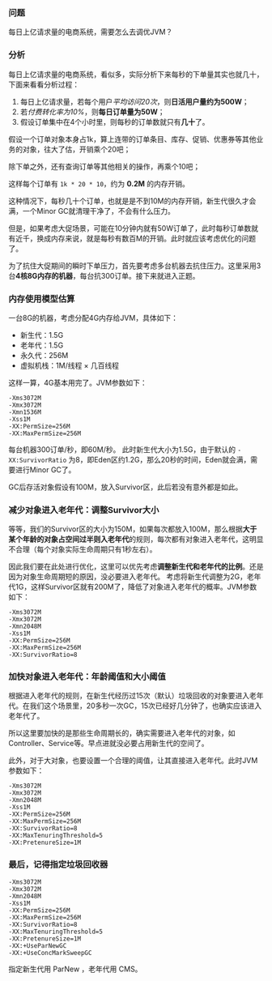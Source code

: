 ### 问题
每日上亿请求量的电商系统，需要怎么去调优JVM？

### 分析
每日上亿请求量的电商系统，看似多，实际分析下来每秒的下单量其实也就几十，下面来看看分析过程：

1. 每日上亿请求量，若每个用户*平均访问20次*，则**日活用户量约为500W**；
2. 若*付费转化率为10%*，则**每日订单量为50W**；
3. 假设订单集中在4个小时里，则每秒的订单数就只有**几十**了。

假设一个订单对象本身占1k，算上连带的订单条目、库存、促销、优惠券等其他业务的对象，往大了估，开销乘个20吧；

除下单之外，还有查询订单等其他相关的操作，再乘个10吧；

这样每个订单有 `1k * 20 * 10`，约为 **0.2M** 的内存开销。

这种情况下，每秒几十个订单，也就是是不到10M的内存开销，新生代很久才会满，一个Minor GC就清理干净了，不会有什么压力。

但是，如果考虑大促场景，可能在10分钟内就有50W订单了，此时每秒订单数就有近千，换成内存来说，就是每秒有数百M的开销。此时就应该考虑优化的问题了。

为了抗住大促期间的瞬时下单压力，首先要考虑多台机器去抗住压力。这里采用3台**4核8G内存的机器**，每台抗300订单。接下来就进入正题。

### 内存使用模型估算
一台8G的机器，考虑分配4G内存给JVM，具体如下：
- 新生代：1.5G
- 老年代：1.5G
- 永久代：256M
- 虚拟机栈：1M/线程 × 几百线程

这样一算，4G基本用完了。JVM参数如下：
```
-Xms3072M
-Xmx3072M
-Xmn1536M
-Xss1M
-XX:PermSize=256M
-XX:MaxPermSize=256M
```

每台机器300订单/秒，即60M/秒。
此时新生代大小为1.5G，由于默认的 `-XX:SurvivorRatio` 为8，即Eden区约1.2G，那么20秒的时间，Eden就会满，需要进行Minor GC了。

GC后存活对象假设有100M，放入Survivor区，此后若没有意外都是如此。

### 减少对象进入老年代：调整Survivor大小
等等，我们的Survivor区的大小为150M，如果每次都放入100M，那么根据**大于某个年龄的对象占空间过半则入老年代**的规则，每次都有对象进入老年代，这明显不合理（每个对象实际生命周期只有1秒左右）。

因此我们要在此处进行优化，这里可以优先考虑**调整新生代和老年代的比例**。还是因为对象生命周期短的原因，没必要进入老年代。
考虑将新生代调整为2G，老年代1G，这样Survivor区就有200M了，降低了对象进入老年代的概率。JVM参数如下：
```
-Xms3072M
-Xmx3072M
-Xmn2048M
-Xss1M
-XX:PermSize=256M
-XX:MaxPermSize=256M
-XX:SurvivorRatio=8
```
### 加快对象进入老年代：年龄阈值和大小阈值
根据进入老年代的规则，在新生代经历过15次（默认）垃圾回收的对象要进入老年代。在我们这个场景里，20多秒一次GC，15次已经好几分钟了，也确实应该进入老年代了。

所以这里要加快的是那些生命周期长的，确实需要进入老年代的对象，如Controller、Service等。早点进就没必要占用新生代的空间了。

此外，对于大对象，也要设置一个合理的阈值，让其直接进入老年代。此时JVM参数如下：
```
-Xms3072M
-Xmx3072M
-Xmn2048M
-Xss1M
-XX:PermSize=256M
-XX:MaxPermSize=256M
-XX:SurvivorRatio=8
-XX:MaxTenuringThreshold=5
-XX:PretenureSize=1M
```

### 最后，记得指定垃圾回收器
```
-Xms3072M
-Xmx3072M
-Xmn2048M
-Xss1M
-XX:PermSize=256M
-XX:MaxPermSize=256M
-XX:SurvivorRatio=8
-XX:MaxTenuringThreshold=5
-XX:PretenureSize=1M
-XX:+UseParNewGC
-XX:+UseConcMarkSweepGC
```
指定新生代用 ParNew ，老年代用 CMS。
